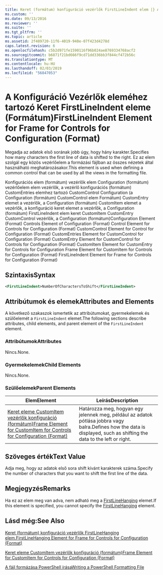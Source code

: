 ```yaml
---
title: Keret (formátum) konfiguráció vezérlők FirstLineIndent elem |} A Microsoft Docs
ms.custom: ''
ms.date: 09/13/2016
ms.reviewer: ''
ms.suite: ''
ms.tgt_pltfrm: ''
ms.topic: article
ms.assetid: 2f489720-11f6-4019-940e-07f423d4278d
caps.latest.revision: 6
ms.openlocfilehash: c5b2d971fe1590116f96b024ae8769334768acf2
ms.sourcegitcommit: b6871f21bd666f9cd71dd336bb3f844cf472b56c
ms.translationtype: MT
ms.contentlocale: hu-HU
ms.lasthandoff: 02/03/2019
ms.locfileid: "56847053"
---
```

# <a name="firstlineindent-element-for-frame-for-controls-for-configuration-format"></a><span data-ttu-id="8e3b3-102">A Konfiguráció Vezérlők eleméhez tartozó Keret FirstLineIndent eleme (Formátum)</span><span class="sxs-lookup"><span data-stu-id="8e3b3-102">FirstLineIndent Element for Frame for Controls for Configuration (Format)</span></span>

<span data-ttu-id="8e3b3-103">Megadja az adatok első sorának jobb úgy, hogy hány karakter.</span><span class="sxs-lookup"><span data-stu-id="8e3b3-103">Specifies how many characters the first line of data is shifted to the right.</span></span> <span data-ttu-id="8e3b3-104">Ez az elem szolgál egy közös vezérlőelem a formázási fájlban az összes nézetek által használható meghatározásakor.</span><span class="sxs-lookup"><span data-stu-id="8e3b3-104">This element is used when defining a common control that can be used by all the views in the formatting file.</span></span>

<span data-ttu-id="8e3b3-105">Konfigurációs elem (formátum) vezérlők elem Configuration (formátum) vezérlőelem elem vezérlők, a vezérlő konfigurációs (formátum) CustomEntries elemhez tartozó CustomControl Configuration (a Configuration (formátum) CustomControl elem Formátum) CustomEntry elemet a vezérlők, a Configuration (formátum) CustomItem elemet a vezérlők, a konfiguráció keret elemet a vezérlők, a Configuration (formátum) FirstLineIndent elem keret CustomItem CustomEntry CustomControl vezérlők, a Configuration (formátum)</span><span class="sxs-lookup"><span data-stu-id="8e3b3-105">Configuration Element (Format) Controls Element of Configuration (Format) Control Element for Controls for Configuration (Format) CustomControl Element for Control for Configuration (Format) CustomEntries Element for CustomControl for Configuration (Format) CustomEntry Element for CustomControl for Controls for Configuration (Format) CustomItem Element for CustomEntry for Controls for Configuration Frame Element for CustomItem for Controls for Configuration (Format) FirstLineIndent Element for Frame for Controls for Configuration (Format)</span></span>

## <a name="syntax"></a><span data-ttu-id="8e3b3-106">Szintaxis</span><span class="sxs-lookup"><span data-stu-id="8e3b3-106">Syntax</span></span>

```xml
<FirstLineIndent>NumberOfCharactersToShift</FirstLineIndent>
```

## <a name="attributes-and-elements"></a><span data-ttu-id="8e3b3-107">Attribútumok és elemek</span><span class="sxs-lookup"><span data-stu-id="8e3b3-107">Attributes and Elements</span></span>

<span data-ttu-id="8e3b3-108">A következő szakaszok ismertetik az attribútumokat, gyermekelemek és szülőelemét a `FirstLineIndent` elemet.</span><span class="sxs-lookup"><span data-stu-id="8e3b3-108">The following sections describe attributes, child elements, and parent element of the `FirstLineIndent` element.</span></span>

### <a name="attributes"></a><span data-ttu-id="8e3b3-109">Attribútumok</span><span class="sxs-lookup"><span data-stu-id="8e3b3-109">Attributes</span></span>

<span data-ttu-id="8e3b3-110">Nincs.</span><span class="sxs-lookup"><span data-stu-id="8e3b3-110">None.</span></span>

### <a name="child-elements"></a><span data-ttu-id="8e3b3-111">Gyermekelemek</span><span class="sxs-lookup"><span data-stu-id="8e3b3-111">Child Elements</span></span>

<span data-ttu-id="8e3b3-112">Nincs.</span><span class="sxs-lookup"><span data-stu-id="8e3b3-112">None.</span></span>

### <a name="parent-elements"></a><span data-ttu-id="8e3b3-113">Szülőelemek</span><span class="sxs-lookup"><span data-stu-id="8e3b3-113">Parent Elements</span></span>

|<span data-ttu-id="8e3b3-114">Elem</span><span class="sxs-lookup"><span data-stu-id="8e3b3-114">Element</span></span>|<span data-ttu-id="8e3b3-115">Leírás</span><span class="sxs-lookup"><span data-stu-id="8e3b3-115">Description</span></span>|
|-------------|-----------------|
|[<span data-ttu-id="8e3b3-116">Keret eleme CustomItem vezérlők konfiguráció (formátum)</span><span class="sxs-lookup"><span data-stu-id="8e3b3-116">Frame Element for CustomItem for Controls for Configuration (Format)</span></span>](./frame-element-for-customitem-for-controls-for-configuration-format.md)|<span data-ttu-id="8e3b3-117">Határozza meg, hogyan egy jelennek meg, például az adatok pótlása jobbra vagy balra.</span><span class="sxs-lookup"><span data-stu-id="8e3b3-117">Defines how the data is displayed, such as shifting the data to the left or right.</span></span>|

## <a name="text-value"></a><span data-ttu-id="8e3b3-118">Szöveges érték</span><span class="sxs-lookup"><span data-stu-id="8e3b3-118">Text Value</span></span>

<span data-ttu-id="8e3b3-119">Adja meg, hogy az adatok első sora shift kívánt karakterek száma.</span><span class="sxs-lookup"><span data-stu-id="8e3b3-119">Specify the number of characters that you want to shift the first line of the data.</span></span>

## <a name="remarks"></a><span data-ttu-id="8e3b3-120">Megjegyzés</span><span class="sxs-lookup"><span data-stu-id="8e3b3-120">Remarks</span></span>

<span data-ttu-id="8e3b3-121">Ha ez az elem meg van adva, nem adható meg a [FirstLineHanging](./firstlinehanging-element-for-frame-for-controls-for-configuration-format.md) elemet.</span><span class="sxs-lookup"><span data-stu-id="8e3b3-121">If this element is specified, you cannot specify the [FirstLineHanging](./firstlinehanging-element-for-frame-for-controls-for-configuration-format.md) element.</span></span>

## <a name="see-also"></a><span data-ttu-id="8e3b3-122">Lásd még:</span><span class="sxs-lookup"><span data-stu-id="8e3b3-122">See Also</span></span>

[<span data-ttu-id="8e3b3-123">Keret (formátum) konfiguráció vezérlők FirstLineHanging elem.</span><span class="sxs-lookup"><span data-stu-id="8e3b3-123">FirstLineHanging Element for Frame for Controls for Configuration (Format)</span></span>](./firstlinehanging-element-for-frame-for-controls-for-configuration-format.md)

[<span data-ttu-id="8e3b3-124">Keret eleme CustomItem vezérlők konfiguráció (formátum)</span><span class="sxs-lookup"><span data-stu-id="8e3b3-124">Frame Element for CustomItem for Controls for Configuration (Format)</span></span>](./frame-element-for-customitem-for-controls-for-configuration-format.md)

[<span data-ttu-id="8e3b3-125">A fájl formázása PowerShell írása</span><span class="sxs-lookup"><span data-stu-id="8e3b3-125">Writing a PowerShell Formatting File</span></span>](./writing-a-powershell-formatting-file.md)
